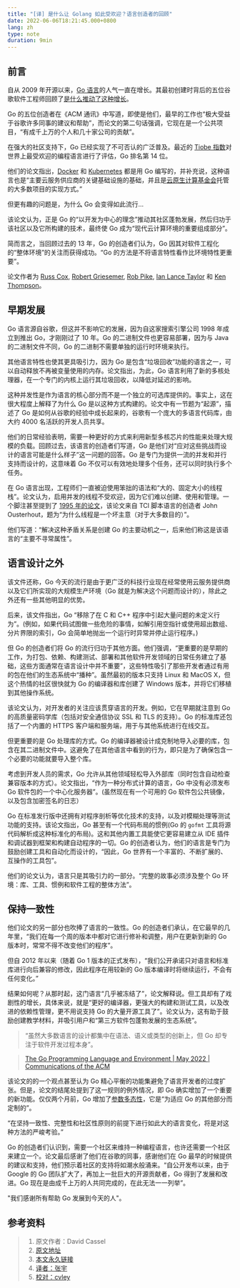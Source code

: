 ```yaml
---
title: "[译] 是什么让 Golang 如此受欢迎？语言创造者的回顾"
date: 2022-06-06T18:21:45.000+0800
lang: zh
type: note
duration: 9min
---
```


## 前言

自从 2009 年开源以来，[Go 语言](https://go.dev/)的人气一直在增长。其最初创建时背后的五位谷歌软件工程师回顾了[是什么推动了这种增长](https://cacm.acm.org/magazines/2022/5/260357-the-go-programming-language-and-environment/fulltext#R16)。

Go 的五位创造者在《ACM 通讯》中写道，即使是他们，最早的工作也“极大受益于谷歌许多同事的建议和帮助”，而论文的第二句话强调，它现在是一个公共项目，“有成千上万的个人和几十家公司的贡献”。

在强大的社区支持下，Go 已经实现了不可否认的广泛普及。最近的 [Tiobe 指数](https://www.tiobe.com/tiobe-index/)对世界上最受欢迎的编程语言进行了评估，Go 排名第 14 位。

他们的论文指出，[Docker](https://thenewstack.io/category/containers/) 和 [Kubernetes](https://thenewstack.io/category/kubernetes/) 都是用 Go 编写的，并补充说，这种语言也是“主要云服务供应商的关键基础设施的基础，并且是[云原生计算基金会](https://cncf.io/?utm_content=inline-mention)托管的大多数项目的实现方式。”

但更有趣的问题是，为什么 Go 会变得如此流行...

该论文认为，正是 Go 的“以开发为中心的理念”推动其社区蓬勃发展，然后归功于该社区以及它所构建的技术，最终使 Go 成为“现代云计算环境的重要组成部分”。

简而言之，当回顾过去的 13 年，Go 的创造者们认为，Go 因其对软件工程化的“整体环境”的关注而获得成功。“Go 的方法是不将语言特性看作比环境特性更重要”。

论文作者为 [Russ Cox](https://twitter.com/_rsc?lang=en), [Robert Griesemer](https://github.com/griesemer), [Rob Pike](https://twitter.com/rob_pike?lang=en), [Ian Lance Taylor](https://www.linkedin.com/in/ianlancetaylor/) 和 [Ken Thompson](https://www.computer.org/profiles/kenneth-thompson)。

## 早期发展

Go 语言源自谷歌，但这并不影响它的发展，因为自这家搜索引擎公司 1998 年成立到推出 Go，才刚刚过了 10 年。Go 的二进制文件也更容易部署，因为与 Java 的二进制文件不同，Go 的二进制不需要单独的运行时环境来执行。

其他语言特性也使其更具吸引力，因为 Go 是包含“垃圾回收”功能的语言之一，可以自动释放不再被变量使用的内存。论文指出，为此，Go 语言利用了新的多核处理器，在一个专门的内核上运行其垃圾回收，以降低对延迟的影响。

这种并发性是作为语言的核心部分而不是一个独立的可选库提供的。事实上，这在很大程度上解释了为什么 Go 是以这种方式构建的。论文中有一节题为“起源”，描述了 Go 是如何从谷歌的经验中成长起来的，谷歌有一个庞大的多语言代码库，由大约 4000 名活跃的开发人员共享。

他们的日常经验表明，需要一种更好的方式来利用新型多核芯片的性能来处理大规模的负载。回顾过去，该语言的创造者们写道，Go 是他们对“应对这些挑战而设计的语言可能是什么样子”这一问题的回答。Go 是专门为提供一流的并发和并行支持而设计的，这意味着 Go 不仅可以有效地处理多个任务，还可以同时执行多个任务。

在 Go 语言出现，工程师们一直被迫使用笨拙的语法和“大的、固定大小的线程栈”。论文认为，启用并发的线程不受欢迎，因为它们难以创建、使用和管理。一个脚注甚至提到了 [1995 年的论文](https://web.stanford.edu/~ouster/cgi-bin/papers/threads.pdf)，该论文来自 TCl 脚本语言的创造者 John Ousterhout，题为“为什么线程是一个坏主意（对于大多数目的）”。

他们写道：“解决这种矛盾关系是创建 Go 的主要动机之一，后来他们称这是该语言的“主要不寻常属性”。

## 语言设计之外

该文件还称，Go 今天的流行是由于更广泛的科技行业现在经常使用云服务提供商以及它们所实现的大规模生产环境（Go 就是为解决这个问题而设计的），除此之外还有一些其他明显的优势。

后来，该文件指出，Go “移除了在 C 和 C++ 程序中引起大量问题的未定义行为”。(例如，如果代码试图做一些危险的事情，如解引用空指针或使用超出数组、分片界限的索引，Go 会简单地抛出一个运行时异常并停止运行程序。)

但 Go 的创造者们将 Go 的流行归功于其他方面。他们强调，“更重要的是早期的工作，为打包、依赖、构建测试、部署和其他软件开发领域的日常任务建立了基础，这些方面通常在语言设计中并不重要”，这些特性吸引了那些开发者通过有用的包在他们的生态系统中“播种”。虽然最初的版本只支持 Linux 和 MacOS X，但这个热情的社区很快就为 Go 的编译器和库创建了 Windows 版本，并将它们移植到其他操作系统。

该论文认为，对开发者的关注应该贯穿语言的开发。例如，它在早期就注意到 Go 的高质量密码学库（包括对安全通信协议 SSL 和 TLS 的支持）。Go 的标准库还包括了一个内置的 HTTPS 客户端和服务端，用于与其他系统进行在线交互。

但更重要的是 Go 处理库的方式。Go 的编译器被设计成克制地导入必要的库，包含在其二进制文件中。这避免了在其他语言中看到的行为，即只是为了确保包含一个必要的功能就要导入整个库。

考虑到开发人员的需求，Go 允许从其他领域轻松导入外部库（同时包含自动检查兼容版本的方式）。论文指出，“作为一种分布式计算的语言，Go 中没有必须发布 Go 软件包的一个中心化服务器”。(虽然现在有一个可用的 Go 软件包公共镜像，以及包含加密签名的日志）

Go 在标准发行版中还拥有对程序剖析等优化技术的支持，以及对模糊处理等测试功能的支持。该论文指出，Go 甚至有一个代码布局的惯例(Go 的 `gofmt` 工具将源代码解析成这种标准化的布局)。这和其他内置工具能使它更容易建立从 IDE 插件和调试器到框架和构建自动程序的一切。Go 的创造者认为，他们的语言是专门为鼓励创建工具和自动化而设计的，“因此，Go 世界有一个丰富的、不断扩展的、互操作的工具包”。

他们的论文认为，语言只是其吸引力的一部分。“完整的故事必须涉及整个 Go 环境：库、工具、惯例和软件工程的整体方法”。

## 保持一致性

他们论文的另一部分也吹捧了语言的一致性。Go 的创造者们承认，在它最早的几年里，“我们在每一个周的版本中都对它进行修补和调整，用户在更新到新的 Go 版本时，常常不得不改变他们的程序”。

但自 2012 年以来（随着 Go 1 版本的正式发布），“我们公开承诺只对语言和标准库进行向后兼容的修改，因此程序在用较新的 Go 版本编译时将继续运行，不会有任何变化。”

结果如何呢？从那时起，这门语言“几乎被冻结了”，论文解释说。但工具却有了戏剧性的增长，具体来说，就是“更好的编译器，更强大的构建和测试工具，以及改进的依赖性管理，更不用说支持 Go 的大量开源工具了”。论文认为，这有助于鼓励创建教学材料，并吸引用户和“第三方软件包蓬勃发展的生态系统”。

> “虽然大多数语言的设计都集中在语法、语义或类型的创新上，但 Go 却专注于软件开发过程本身”。

> [The Go Programming Language and Environment | May 2022 | Communications of the ACM](https://cacm.acm.org/magazines/2022/5/260357-the-go-programming-language-and-environment/fulltext)

该论文的的一个观点甚至认为 Go 精心平衡的功能集避免了语言开发者的过度扩张。但是，论文的结尾处提到了这一规则的例外情况，即 Go 确实增加了一个重要的新功能。仅仅两个月前，Go 增加了[参数多态性](https://github.com/golang/proposal/blob/4a54a00950b56dd0096482d0edae46969d7432a6/design/go2draft-contracts.md)，它是“为适应 Go 的其他部分而定制的”。

“在坚持一致性、完整性和社区性原则的前提下进行如此大的语言变化，将是对这种方法的严峻考验。”

Go 的创造者们认识到，需要一个社区来维持一种编程语言，也许还需要一个社区来建立一个。论文最后感谢了他们在谷歌的同事，感谢他们在 Go 最早的时候提供的建议和支持，他们预示着社区的支持将如潮水般涌来。“自公开发布以来，由于 Google 的 Go 团队扩大了，再加上一批巨大的开源贡献者，Go 得到了发展和改进。Go 现在是由成千上万的人共同完成的，在此无法一一列举”。

"我们感谢所有帮助 Go 发展到今天的人"。

## 参考资料

> 1. 原文作者：David Cassel
> 2. [原文地址](https://thenewstack.io/what-made-golang-so-popular-the-languages-creators-look-back/)
> 3. [本文永久链接](https://github.com/gocn/translator/blob/master/2022/w18_Golang_creators_look_back.md)
> 4. [译者：张宇](https://github.com/pseudoyu)
> 5. [校对：cvley](https://github.com/cvley)
